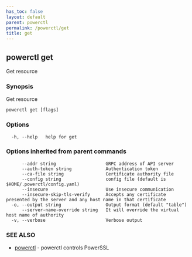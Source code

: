 ```yaml
---
has_toc: false
layout: default
parent: powerctl
permalink: /powerctl/get
title: get
---
```

## powerctl get

Get resource

### Synopsis

Get resource

```
powerctl get [flags]
```

### Options

```
  -h, --help   help for get
```

### Options inherited from parent commands

```
      --addr string                   GRPC address of API server
      --auth-token string             Authentication token
      --ca-file string                Certificate authority file
      --config string                 config file (default is $HOME/.powerctl/config.yaml)
      --insecure                      Use insecure communication
      --insecure-skip-tls-verify      Accepts any certificate presented by the server and any host name in that certificate
  -o, --output string                 Output format (default "table")
      --server-name-override string   It will override the virtual host name of authority
  -v, --verbose                       Verbose output
```

### SEE ALSO

* [powerctl](/powerctl)	 - powerctl controls PowerSSL
